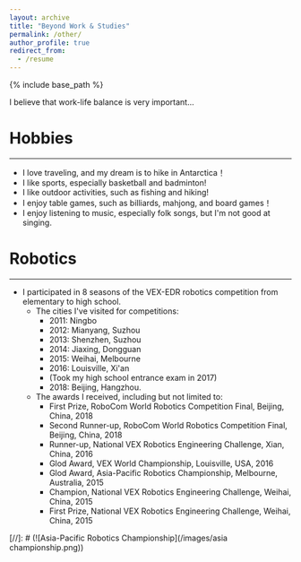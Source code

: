 ```yaml
---
layout: archive
title: "Beyond Work & Studies"
permalink: /other/
author_profile: true
redirect_from:
  - /resume
---
```


{% include base_path %}

I believe that work-life balance is very important...

Hobbies
======
---
* I love traveling, and my dream is to hike in Antarctica！
* I like sports, especially basketball and badminton!
* I like outdoor activities, such as fishing and hiking!
* I enjoy table games, such as billiards, mahjong, and board games！
* I enjoy listening to music, especially folk songs, but I'm not good at singing.

Robotics
======
---
* I participated in 8 seasons of the VEX-EDR robotics competition from elementary to high school.
  * The cities I've visited for competitions:
    * 2011: Ningbo
    * 2012: Mianyang, Suzhou
    * 2013: Shenzhen, Suzhou
    * 2014: Jiaxing, Dongguan
    * 2015: Weihai, Melbourne
    * 2016: Louisville, Xi'an
    * (Took my high school entrance exam in 2017)
    * 2018: Beijing, Hangzhou.
  * The awards I received, including but not limited to:
    * First Prize, RoboCom World Robotics Competition Final, Beijing, China, 2018
    * Second Runner-up, RoboCom World Robotics Competition Final, Beijing, China, 2018
    * Runner-up, National VEX Robotics Engineering Challenge, Xian, China, 2016
    * Glod Award, VEX World Championship, Louisville, USA, 2016
    * Glod Award, Asia-Pacific Robotics Championship, Melbourne, Australia, 2015
    * Champion, National VEX Robotics Engineering Challenge, Weihai, China, 2015
    * First Prize, National VEX Robotics Engineering Challenge, Weihai, China, 2015

[//]: # (![Asia-Pacific Robotics Championship](/images/asia championship.png))
